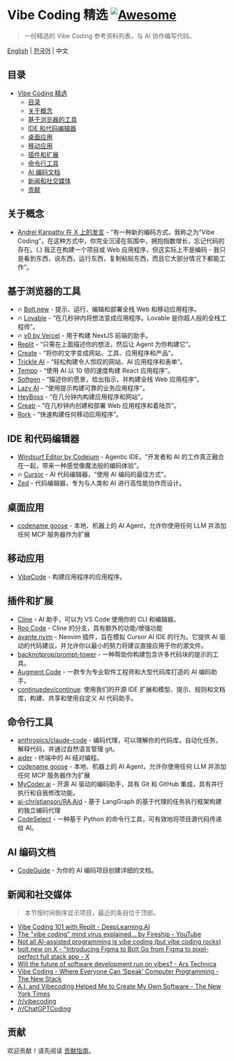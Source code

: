 # Vibe Coding 精选 [![Awesome](https://awesome.re/badge.svg)](https://awesome.re)

> 一份精选的 Vibe Coding 参考资料列表，与 AI 协作编写代码。

[English](./README.md) | [한국어](./README-KR.md) | 中文

## 目录

- [Vibe Coding 精选 ](#vibe-coding-精选-)
  - [目录](#目录)
  - [关于概念](#关于概念)
  - [基于浏览器的工具](#基于浏览器的工具)
  - [IDE 和代码编辑器](#ide-和代码编辑器)
  - [桌面应用](#桌面应用)
  - [移动应用](#移动应用)
  - [插件和扩展](#插件和扩展)
  - [命令行工具](#命令行工具)
  - [AI 编码文档](#ai-编码文档)
  - [新闻和社交媒体](#新闻和社交媒体)
  - [贡献](#贡献)

## 关于概念

- [Andrej Karpathy 在 X 上的发言](https://x.com/karpathy/status/1886192184808149383) - “有一种新的编码方式，我称之为“Vibe Coding”，在这种方式中，你完全沉浸在氛围中，拥抱指数增长，忘记代码的存在。(.) 我正在构建一个项目或 Web 应用程序，但这实际上不是编码 - 我只是看到东西，说东西，运行东西，复制粘贴东西，而且它大部分情况下都能工作”。

## 基于浏览器的工具

- 🔥 [Bolt.new](https://bolt.new/) - 提示、运行、编辑和部署全栈 Web 和移动应用程序。
- 🔥 [Lovable](https://lovable.dev/) - “在几秒钟内将想法变成应用程序。Lovable 是你超人般的全栈工程师”。
- 🔥 [v0 by Vercel](https://v0.dev/chat) - 用于构建 NextJS 前端的助手。
- [Replit](https://replit.com/) - “只需在上面描述你的想法，然后让 Agent 为你构建它”。
- [Create](https://www.create.xyz/) - “将你的文字变成网站、工具、应用程序和产品”。
- [Trickle AI](https://www.trickle.so/) - “轻松构建令人惊叹的网站、AI 应用程序和表单”。
- [Tempo](https://www.tempo.new/) - “使用 AI 以 10 倍的速度构建 React 应用程序”。
- [Softgen](https://softgen.ai/) - “描述你的愿景，给出指示，并构建全栈 Web 应用程序”。
- [Lazy AI](https://getlazy.ai/) - “使用提示构建可靠的业务应用程序”。
- [HeyBoss](https://www.heyboss.xyz/) - “在几分钟内构建应用程序和网站”。
- [Creatr](https://getcreatr.com/) - “在几秒钟内创建和部署 Web 应用程序和着陆页”。
- [Rork](https://rork.app/) - “快速构建任何移动应用程序”。

## IDE 和代码编辑器

- [Windsurf Editor by Codeium](https://codeium.com/windsurf) - Agentic IDE，“开发者和 AI 的工作真正融合在一起，带来一种感觉像魔法般的编码体验”。
- 🔥 [Cursor](https://www.cursor.com/) - AI 代码编辑器，“使用 AI 编码的最佳方式”。
- [Zed](https://zed.dev/) - 代码编辑器，专为与人类和 AI 进行高性能协作而设计。

## 桌面应用

- [codename goose](https://block.github.io/goose/) - 本地、机器上的 AI Agent，允许你使用任何 LLM 并添加任何 MCP 服务器作为扩展

## 移动应用

- [VibeCode](https://www.vibecodeapp.com/) - 构建应用程序的应用程序。

## 插件和扩展

- [Cline](https://cline.bot/) - AI 助手，可以为 VS Code 使用你的 CLI 和编辑器。
- [Roo Code](https://github.com/RooVetGit/Roo-Code) - Cline 的分支，具有额外的功能/增强功能
- [avante.nvim](https://github.com/yetone/avante.nvim) - Neovim 插件，旨在模拟 Cursor AI IDE 的行为。它提供 AI 驱动的代码建议，并允许你以最小的努力将建议直接应用于你的源文件。
- [backnotprop/prompt-tower](https://github.com/backnotprop/prompt-tower) - 一种帮助你构建包含许多代码块的提示的工具。
- [Augment Code](https://www.augmentcode.com/) - 一款专为专业软件工程师和大型代码库打造的 AI 编码助手。
- [continuedev/continue](https://github.com/continuedev/continue): 使用我们的开源 IDE 扩展和模型、提示、规则和文档库，构建、共享和使用自定义 AI 代码助手。

## 命令行工具

- [anthropics/claude-code](https://github.com/anthropics/claude-code) - 编码代理，可以理解你的代码库，自动化任务，解释代码，并通过自然语言管理 git。
- [aider](https://aider.chat/) - 终端中的 AI 结对编程。
- [codename goose](https://block.github.io/goose/) - 本地、机器上的 AI Agent，允许你使用任何 LLM 并添加任何 MCP 服务器作为扩展
- [MyCoder.ai](https://github.com/drivecore/mycoder) - 开源 AI 驱动的编码助手，具有 Git 和 GitHub 集成，具有并行执行和自我修改功能。
- [ai-christianson/RA.Aid](https://github.com/ai-christianson/RA.Aid) - 基于 LangGraph 的基于代理的任务执行框架构建的独立编码代理
- [CodeSelect](https://github.com/maynetee/codeselect) - 一种基于 Python 的命令行工具，可有效地将项目源代码传递给 AI。

## AI 编码文档

- [CodeGuide](https://www.codeguide.dev/) - 为你的 AI 编码项目创建详细的文档。

## 新闻和社交媒体

> 本节按时间倒序显示项目，最近的条目位于顶部。

- [Vibe Coding 101 with Replit - DeepLearning.AI](https://www.deeplearning.ai/short-courses/vibe-coding-101-with-replit/)
- [The "vibe coding" mind virus explained… by Fireship - YouTube](https://www.youtube.com/watch?v=Tw18-4U7mts)
- [Not all AI-assisted programming is vibe coding (but vibe coding rocks)](https://simonwillison.net/2025/Mar/19/vibe-coding/)
- [bolt.new on X - "Introducing Figma to Bolt Go from Figma to pixel-perfect full stack app - X](https://x.com/boltdotnew/status/1900197121829331158)
- [Will the future of software development run on vibes? - Ars Technica](https://arstechnica.com/ai/2025/03/is-vibe-coding-with-ai-gnarly-or-reckless-maybe-some-of-both/)
- [Vibe Coding - Where Everyone Can ‘Speak’ Computer Programming - The New Stack](https://thenewstack.io/vibe-coding-where-everyone-can-speak-computer-programming/)
- [A.I. and Vibecoding Helped Me to Create My Own Software - The New York Times](https://www.nytimes.com/2025/02/27/technology/personaltech/vibecoding-ai-software-programming.html)
- [/r/vibecoding](https://www.reddit.com/r/vibecoding/)
- [/r/ChatGPTCoding](https://www.reddit.com/r/ChatGPTCoding/)

## 贡献

欢迎贡献！请先阅读 [贡献指南](CONTRIBUTING.md)。
